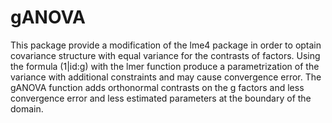 # gANOVA

This package provide a modification of the lme4 package in order to optain covariance structure with equal variance for the contrasts of factors. Using the formula (1|id:g) with the lmer function produce a parametrization of the variance with additional constraints and may cause convergence error. The gANOVA function adds orthonormal contrasts on the g factors and less convergence error and less estimated parameters at the boundary of the domain. 